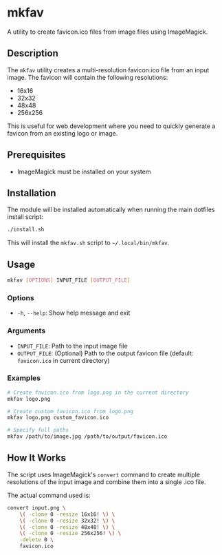 # mkfav

A utility to create favicon.ico files from image files using ImageMagick.

## Description

The `mkfav` utility creates a multi-resolution favicon.ico file from an input image.
The favicon will contain the following resolutions:

- 16x16
- 32x32
- 48x48
- 256x256

This is useful for web development where you need to quickly generate a favicon from an existing logo or image.

## Prerequisites

- ImageMagick must be installed on your system

## Installation

The module will be installed automatically when running the main dotfiles install script:

```bash
./install.sh
```

This will install the `mkfav.sh` script to `~/.local/bin/mkfav`.

## Usage

```bash
mkfav [OPTIONS] INPUT_FILE [OUTPUT_FILE]
```

### Options

- `-h`, `--help`: Show help message and exit

### Arguments

- `INPUT_FILE`: Path to the input image file
- `OUTPUT_FILE`: (Optional) Path to the output favicon file (default: `favicon.ico` in current directory)

### Examples

```bash
# Create favicon.ico from logo.png in the current directory
mkfav logo.png

# Create custom_favicon.ico from logo.png
mkfav logo.png custom_favicon.ico

# Specify full paths
mkfav /path/to/image.jpg /path/to/output/favicon.ico
```

## How It Works

The script uses ImageMagick's `convert` command to create multiple resolutions of the input image and combine them into a single .ico file.

The actual command used is:

```bash
convert input.png \
    \( -clone 0 -resize 16x16! \) \
    \( -clone 0 -resize 32x32! \) \
    \( -clone 0 -resize 48x48! \) \
    \( -clone 0 -resize 256x256! \) \
    -delete 0 \
    favicon.ico
```

